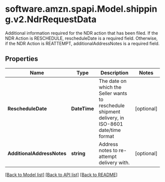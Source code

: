 # software.amzn.spapi.Model.shipping.v2.NdrRequestData
Additional information required for the NDR action that has been filed. If the NDR Action is RESCHEDULE, rescheduleDate is a required field. Otherwise, if the NDR Action is REATTEMPT, additionalAddressNotes is a required field. 

## Properties

Name | Type | Description | Notes
------------ | ------------- | ------------- | -------------
**RescheduleDate** | **DateTime** | The date on which the Seller wants to reschedule shipment delivery, in ISO-8601 date/time format | [optional] 
**AdditionalAddressNotes** | **string** | Address notes to re-attempt delivery with. | [optional] 

[[Back to Model list]](../README.md#documentation-for-models) [[Back to API list]](../README.md#documentation-for-api-endpoints) [[Back to README]](../README.md)

